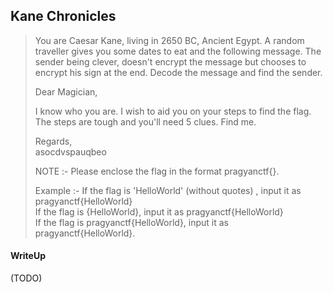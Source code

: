 ## Kane Chronicles 

> You are Caesar Kane, living in 2650 BC, Ancient Egypt. A random traveller gives you some dates to eat and the following message. The sender being clever, doesn't encrypt the message but chooses to encrypt his sign at the end. Decode the message and find the sender.
> 
> Dear Magician,
> 
> I know who you are. I wish to aid you on your steps to find the flag. The steps are tough and you'll need 5 clues. Find me.
> 
> Regards, <br>
> asocdvspauqbeo
> 
> NOTE :- Please enclose the flag in the format pragyanctf{<flag>}.
> 
> Example :- If the flag is 'HelloWorld' (without quotes) , input it as pragyanctf{HelloWorld}<br>
> If the flag is {HelloWorld}, input it as pragyanctf{HelloWorld}<br>
> If the flag is pragyanctf{HelloWorld}, input it as pragyanctf{HelloWorld}. 

#### WriteUp

(TODO)